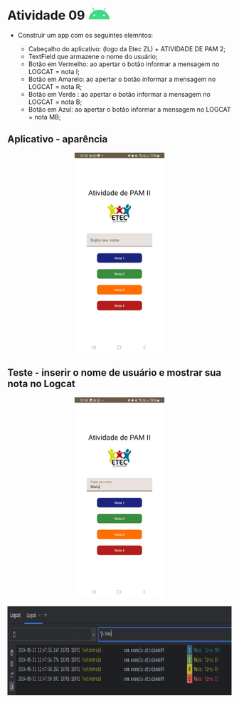 # Atividade 09 <img src="https://github.com/stxrkwas/Happy_Birthday/blob/ba660c82157e0990a066e1e713a209e669fc2831/icon%20for%20readme/android-svgrepo-com__1_-removebg-preview.png" width="50" height="auto"></img>

- Construir um app com os seguintes elemntos:
  
  - Cabeçalho do aplicativo: (logo da Etec ZL) + ATIVIDADE DE PAM 2;
  - TextField que armazene o nome do usuário;
  - Botão em Vermelho: ao apertar o botão informar a mensagem no LOGCAT = nota I;
  - Botão em Amarelo: ao apertar o botão informar a mensagem no LOGCAT = nota R;
  - Botão em Verde : ao apertar o botão informar a mensagem no LOGCAT = nota B;
  - Botão em Azul: ao apertar o botão informar a mensagem no LOGCAT = nota MB;
 
## Aplicativo - aparência

<div align="center">
  <img src="https://github.com/stxrkwas/Atividade09_PAMII/blob/3bd20f06cac3dff204101fd551d9859ca8f78675/.img/Tela%20do%20app.jpg" height="450"></img>
</div>

## Teste - inserir o nome de usuário e mostrar sua nota no Logcat

<div align="center">
   <img src="https://github.com/stxrkwas/Atividade09_PAMII/blob/3bde3d6434577a12daa60752be1a4b9b7a0ed40f/.img/Nome_user.jpg" height="450"></img>
</div>

<div>&nbsp;</div>

<div align="center">
  <img src="https://github.com/stxrkwas/Atividade09_PAMII/blob/3bde3d6434577a12daa60752be1a4b9b7a0ed40f/.img/Sa%C3%ADda%20logcat.jpg" height="200"></img>
</div>
